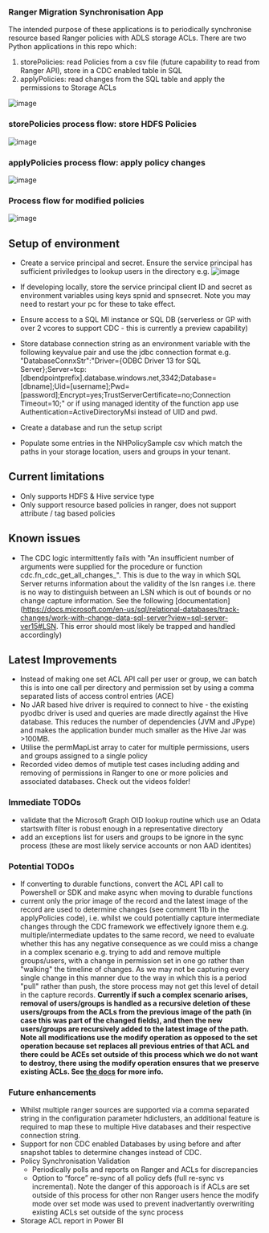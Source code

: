 ### Ranger Migration Synchronisation App

The intended purpose of these applications is to periodically synchronise resource based Ranger policies with ADLS storage ACLs. There are two Python applications in this repo which:
1. storePolicies: read Policies from a csv file (future capability to read from Ranger API), store in a CDC enabled table in SQL
2. applyPolicies: read changes from the SQL table and apply the permissions to Storage ACLs

![image](https://user-images.githubusercontent.com/5063077/118630985-fa8ec400-b7c6-11eb-9831-5dcaabbf8ab4.png)

### storePolicies process flow: store HDFS Policies

![image](https://user-images.githubusercontent.com/5063077/118631057-0d08fd80-b7c7-11eb-9626-0ed6259bfd96.png)

### applyPolicies process flow: apply policy changes

![image](https://user-images.githubusercontent.com/5063077/118631114-185c2900-b7c7-11eb-9dda-c92fcef405a3.png)

### Process flow for modified policies

![image](https://user-images.githubusercontent.com/5063077/119273763-4c3eb080-bc04-11eb-91ed-993f313a06c5.png)

## Setup of environment
- Create a service principal and secret. Ensure the service principal has sufficient priviledges to lookup users in the directory e.g.
![image](https://user-images.githubusercontent.com/5063077/124998868-0a978700-e045-11eb-93f2-ce271fe24029.png)

- If developing locally, store the service principal client ID and secret as environment variables using keys spnid and spnsecret. Note you may need to restart your pc for these to take effect.
- Ensure access to a SQL MI instance or SQL DB (serverless or GP with over 2 vcores to support CDC - this is currently a preview capability)
- Store database connection string as an environment variable with the following keyvalue pair and use the jdbc connection format e.g. "DatabaseConnxStr":"Driver={ODBC Driver 13 for SQL Server};Server=tcp:[dbendpointprefix].database.windows.net,3342;Database=[dbname];Uid=[username];Pwd=[password];Encrypt=yes;TrustServerCertificate=no;Connection Timeout=10;" or if using managed identity of the function app use Authentication=ActiveDirectoryMsi instead of UID and pwd.

- Create a database and run the setup script
- Populate some entries in the NHPolicySample csv which match the paths in your storage location, users and groups in your tenant.

## Current limitations
- Only supports HDFS & Hive service type
- Only support resource based policies in ranger, does not support attribute / tag based policies

## Known issues
- The CDC logic intermittently fails with "An insufficient number of arguments were supplied for the procedure or function cdc.fn_cdc_get_all_changes_". This is due to the way in which SQL Server returns information about the validity of the lsn ranges i.e. there is no way to distinguish between an LSN which is out of bounds or no change capture information. See the following [documentation](https://docs.microsoft.com/en-us/sql/relational-databases/track-changes/work-with-change-data-sql-server?view=sql-server-ver15#LSN. This error should most likely be trapped and handled accordingly)

## Latest Improvements
- Instead of making one set ACL API call per user or group, we can batch this is into one call per directory and permission set by using a comma separated lists of access control entries (ACE)
- No JAR based hive driver is required to connect to hive - the existing pyodbc driver is used and queries are made directly against the Hive database. This reduces the number of dependencies (JVM and JPype) and makes the application bunder much smaller as the Hive Jar was >100MB.
- Utilise the permMapList array to cater for multiple permissions, users and groups assigned to a single policy
- Recorded video demos of mutiple test cases including adding and removing of permissions in Ranger to one or more policies and associated databases. Check out the videos folder!

### Immediate TODOs
- validate that the Microsoft Graph OID lookup routine which use an Odata startswith filter is robust enough in a representative directory
- add an exceptions list for users and groups to be ignore in the sync process (these are most likely service accounts or non AAD identites)

### Potential TODOs
- If converting to durable functions, convert the ACL API call to Powershell or SDK and make async when moving to durable functions
- current only the prior image of the record and the latest image of the record are used to determine changes (see comment 11b in the applyPolicies code), i.e. whilst we could potentially capture intermediate changes through the CDC framework we effectively ignore them e.g. multiple/intermediate updates to the same record, we need to evaluate whether this has any negative consequence as we could miss a change in a complex scenario e.g. trying to add and remove multiple groups/users, with a change in permission set in one go rather than "walking" the timeline of changes. As we may not be capturing every single change in this manner due to the way in which this is a period "pull" rather than push, the store process may not get this level of detail in the capture records. **Currently if such a complex scenario arises, removal of users/groups is handled as a recursive deletion of these users/groups from the ACLs from the previous image of the path (in case this was part of the changed fields), and then the new users/groups are recursively added to the latest image of the path. Note all modifications use the modify operation as opposed to the set operation because set replaces all previous entries of that ACL and there could be ACEs set outside of this process which we do not want to destroy, there using the modify operation ensures that we preserve existing ACLs. See [the docs](https://docs.microsoft.com/en-us/rest/api/storageservices/datalakestoragegen2/path/update) for more info.**


### Future enhancements
- Whilst multiple ranger sources are supported via a comma separated string in the configuration parameter hdiclusters, an additional feature is required to map these to multiple Hive databases and their respective connection string.
- Support for non CDC enabled Databases by using before and after snapshot tables to determine changes instead of CDC.
- Policy Synchronisation Validation
  - Periodically polls and reports on Ranger and ACLs for discrepancies
  - Option to “force” re-sync of all policy defs (full re-sync vs incremental). Note the danger of this apporoach is if ACLs are set outside of this process for other non Ranger users hence the modify mode over set mode was used to prevent inadvertantly overwriting existing ACLs set outside of the sync process
- Storage ACL report in Power BI



